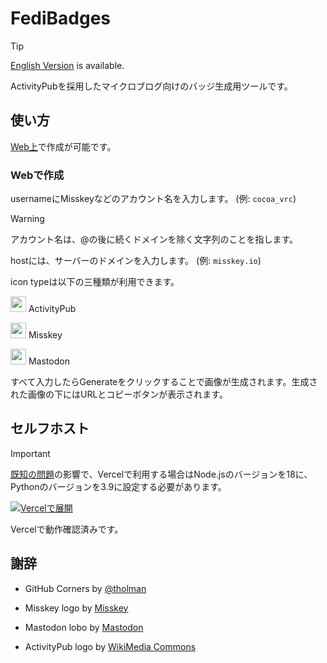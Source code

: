# FediBadges
> [!TIP]
> [English Version](https://github.com/sonyakun/fedibadges/blob/master/README.md) is available.

ActivityPubを採用したマイクロブログ向けのバッジ生成用ツールです。

## 使い方
[Web上](https://fedibadges.sonyakun.com)で作成が可能です。

### Webで作成
usernameにMisskeyなどのアカウント名を入力します。 (例: `cocoa_vrc`)
> [!WARNING]
> アカウント名は、@の後に続くドメインを除く文字列のことを指します。

hostには、サーバーのドメインを入力します。 (例: `misskey.io`)

icon typeは以下の三種類が利用できます。
<p><img src="https://upload.wikimedia.org/wikipedia/commons/thumb/f/f2/ActivityPub-logo-symbol.svg/130px-ActivityPub-logo-symbol.svg.png" height=25 width=25> ActivityPub</p>
<p><img src="https://assets.misskey-hub.net/public/icon.png" height=25 width=25> Misskey</p>
<p><img src="https://joinmastodon.org/logos/logo-purple.svg" height=25 width=25> Mastodon</p>

すべて入力したらGenerateをクリックすることで画像が生成されます。生成された画像の下にはURLとコピーボタンが表示されます。

## セルフホスト
> [!IMPORTANT]
> [既知の問題](https://github.com/vercel/vercel/issues/11545)の影響で、Vercelで利用する場合はNode.jsのバージョンを18に、Pythonのバージョンを3.9に設定する必要があります。

[![Vercelで展開](https://vercel.com/button)](https://vercel.com/new/clone?repository-url=https%3A%2F%2Fgithub.com%2Fsonyakun%2Ffedibadges)

Vercelで動作確認済みです。

## 謝辞
* GitHub Corners by [@tholman](https://github.com/tholman)

* Misskey logo by [Misskey](https://misskey-hub.net/ja/brand-assets/)
* Mastodon lobo by [Mastodon](https://joinmastodon.org/ja/branding)
* ActivityPub logo by [WikiMedia Commons](https://commons.wikimedia.org/wiki/File:ActivityPub-logo-symbol.svg)